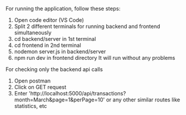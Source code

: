 For running the application, follow these steps:
1. Open code editor (VS Code)
2. Split 2 different terminals for running backend and frontend simultaneously
3. cd backend/server in 1st terminal
4. cd frontend in 2nd terminal
5. nodemon server.js in backend/server
6. npm run dev in frontend directory
It will run without any problems

For checking only the backend api calls
1. Open postman
2. Click on GET request
3. Enter 'http://localhost:5000/api/transactions?month=March&page=1&perPage=10' or any other similar routes like statistics, etc
